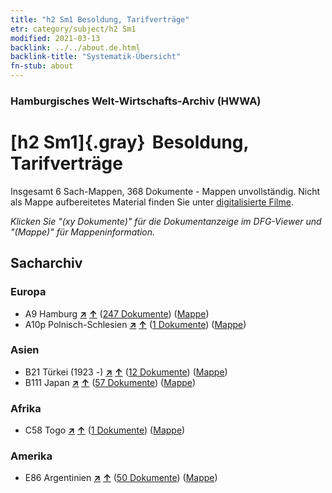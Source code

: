 ```yaml
---
title: "h2 Sm1 Besoldung, Tarifverträge"
etr: category/subject/h2 Sm1
modified: 2021-03-13
backlink: ../../about.de.html
backlink-title: "Systematik-Übersicht"
fn-stub: about
---
```


### Hamburgisches Welt-Wirtschafts-Archiv (HWWA)
# [h2 Sm1]{.gray}&#8201; Besoldung, Tarifverträge&#160; 




Insgesamt 6 Sach-Mappen, 368 Dokumente - Mappen unvollständig.
Nicht als Mappe aufbereitetes Material finden Sie unter [digitalisierte Filme](/film/h1_sh).

_Klicken Sie "(xy Dokumente)" für die Dokumentanzeige im DFG-Viewer und "(Mappe)" für Mappeninformation._

## Sacharchiv




### Europa

- A9 Hamburg [**&nearr;**](../../../geo/i/140905/about.de.html "Hamburg (alle Mappen)") [**&uarr;**](../../../geo/about.de.html#A9 "Ländersystematik") (<a href="https://pm20.zbw.eu/dfgview/sh/140905,144662" title="über: Hamburg : Besoldung, Tarifverträge" target="_blank">247 Dokumente</a>) ([Mappe](../../../../folder/sh/1409xx/140905/1446xx/144662/about.de.html))
- A10p Polnisch-Schlesien [**&nearr;**](../../../geo/i/140951/about.de.html "Polnisch-Schlesien (alle Mappen)") [**&uarr;**](../../../geo/about.de.html#A10p "Ländersystematik") (<a href="https://pm20.zbw.eu/dfgview/sh/140951,144662" title="über: Polnisch-Schlesien : Besoldung, Tarifverträge" target="_blank">1 Dokumente</a>) ([Mappe](../../../../folder/sh/1409xx/140951/1446xx/144662/about.de.html))

### Asien

- B21 Türkei (1923 -) [**&nearr;**](../../../geo/i/141111/about.de.html "Türkei (1923 -) (alle Mappen)") [**&uarr;**](../../../geo/about.de.html#B21 "Ländersystematik") (<a href="https://pm20.zbw.eu/dfgview/sh/141111,144662" title="über: Türkei (1923 -) : Besoldung, Tarifverträge" target="_blank">12 Dokumente</a>) ([Mappe](../../../../folder/sh/1411xx/141111/1446xx/144662/about.de.html))
- B111 Japan [**&nearr;**](../../../geo/i/141272/about.de.html "Japan (alle Mappen)") [**&uarr;**](../../../geo/about.de.html#B111 "Ländersystematik") (<a href="https://pm20.zbw.eu/dfgview/sh/141272,144662" title="über: Japan : Besoldung, Tarifverträge" target="_blank">57 Dokumente</a>) ([Mappe](../../../../folder/sh/1412xx/141272/1446xx/144662/about.de.html))

### Afrika

- C58 Togo [**&nearr;**](../../../geo/i/141408/about.de.html "Togo (alle Mappen)") [**&uarr;**](../../../geo/about.de.html#C58 "Ländersystematik") (<a href="https://pm20.zbw.eu/dfgview/sh/141408,144662" title="über: Togo : Besoldung, Tarifverträge" target="_blank">1 Dokumente</a>) ([Mappe](../../../../folder/sh/1414xx/141408/1446xx/144662/about.de.html))

### Amerika

- E86 Argentinien [**&nearr;**](../../../geo/i/141692/about.de.html "Argentinien (alle Mappen)") [**&uarr;**](../../../geo/about.de.html#E86 "Ländersystematik") (<a href="https://pm20.zbw.eu/dfgview/sh/141692,144662" title="über: Argentinien : Besoldung, Tarifverträge" target="_blank">50 Dokumente</a>) ([Mappe](../../../../folder/sh/1416xx/141692/1446xx/144662/about.de.html))


